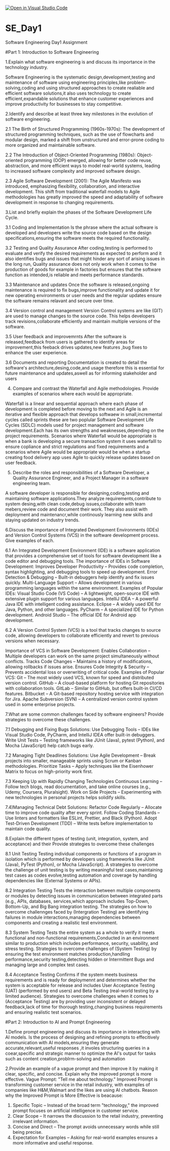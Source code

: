 [![Open in Visual Studio Code](https://classroom.github.com/assets/open-in-vscode-2e0aaae1b6195c2367325f4f02e2d04e9abb55f0b24a779b69b11b9e10269abc.svg)](https://classroom.github.com/online_ide?assignment_repo_id=18568196&assignment_repo_type=AssignmentRepo)
# SE_Day1
Software Engineering Day1 Assignment

#Part 1: Introduction to Software Engineering

1.Explain what software engineering is and discuss its importance in the technology industry.

Software Engineering is the systematic design,development,testing and maintenance of software using engineering principles,like problem-solving,coding and using structured approaches to create realiable and efficient software solutions,it also uses technology to create efficient,expandable solutions that enhance customer experiences and improve productivity for businesses to stay competitive.


2.Identify and describe at least three key milestones in the evolution of software engineering.

2.1 The Birth of Structured Programming (1960s-1970s): The development of structured programming techniques, such as the use of flowcharts and modular design, marked a shift from unstructured and error-prone coding to more organized and maintainable software.

2.2 The Introduction of Object-Oriented Programming (1980s): Object-oriented programming (OOP) emerged, allowing for better code reuse, abstraction, and more efficient ways to model real-world systems, leading to increased software complexity and improved software design.

2.3 Agile Software Development (2001): The Agile Manifesto was introduced, emphasizing flexibility, collaboration, and interactive development. This shift from traditional waterfall models to Agile methodologies has greatly improved the speed and adaptability of software development in response to changing requirements.


3.List and briefly explain the phases of the Software Development Life Cycle.

3.1 Coding and Implementation
Is the phrase where the actual software is developed and developers write the source code based on the design specifications,ensuring the software meets the required functionality.

3.2 Testing and Quality Assurance
After coding,testing is performed to evaluate and verify the desired requirements as expected to perform and it also identifies bugs and issues that might hinder any sort of arising issues in the long run, Quality assurance does not only work when it comes to the production of goods for example in factories but ensures that the software function as intended,is reliable and meets performance standards.

3.3 Maintenance and updates
Once the software is released,ongoing maintenance is required to fix bugs,improve functionality and update it for new operating  environments or user needs and the regular updates ensure the software remains relavant and secure over time.

3.4 Version control and management
Version Control systems are like (GIT) are used to manage changes to the source code. 
This helps developers track revisions,collaborate efficiently and maintain multiple versions of the software.

3.5 User feedback and improvemrnts
After the software is released,feedback from users is gathered to identify areas for improvement,this feeback drives updates,new features ,bug fixes to enhance the user experience.

3.6 Documents and reporting
Documentation is created to detail the software's architecture,desing,code,and usage therefore this is essential for future maintenance and updates,aswell as for informing stakeholder and users


4. Compare and contrast the Waterfall and Agile methodologies. Provide examples of scenarios where each would be appropriate.

Waterfall is a linear and sequential approach where each phase of development is completed before moving to the next and Agile is an iterative and flexible approach that develops softwaew in small,incremental cycles called sprints these are two poplular Software Development Life Cycles (SDLC) models used for project management and software development.Each has its own strengths and weaknesses,depending on the project requirements.
Scenarios where Waterfall would be appropriate is when a bank is developing a secure transaction system it uses waterfalll to ensure copliance and strict regulations and fixed requirements and a scenarios where Agile would be appropriate would be when a startup creating food delivery app uses Agile to quickly release updates based on user feedback.


5. Describe the roles and responsibilities of a Software Developer, a Quality Assurance Engineer, and a Project Manager in a software engineering team.

A software developer is responsible for designing,coding,testing and maintaining software applications.They analyze requirements,contribute to system desing,with clean code,debug issues,collaborate with team mebers,review code and document their work. They also assist with deployment and maintenancr,while continously learning new skills and staying updated on industry trends.

6.Discuss the importance of Integrated Development Environments (IDEs) and Version Control Systems (VCS) in the software development process. Give examples of each.

6.1 An Integrated Development Environment (IDE) is a software application that provides a comprehensive set of tools for software development like a code editor and debugging tools.
The importance of IDEs in Software Development:
Improves Developer Productivity – Provides code completion, syntax highlighting, and debugging tools to speed up development.
Error Detection & Debugging – Built-in debuggers help identify and fix issues quickly.
Multi-Language Support – Allows development in various programming languages within the same environment.
Examples of Popular IDEs:
Visual Studio Code (VS Code) – A lightweight, open-source IDE with extensive plugin support for various languages.
IntelliJ IDEA – A powerful Java IDE with intelligent coding assistance.
Eclipse – A widely used IDE for Java, Python, and other languages.
PyCharm – A specialized IDE for Python development.
Android Studio – The official IDE for Android app development.

6.2 A Version Control System (VCS) is a tool that tracks changes to source code, allowing developers to collaborate efficiently and revert to previous versions when necessary.

Importance of VCS in Software Development:
Enables Collaboration – Multiple developers can work on the same project simultaneously without conflicts.
Tracks Code Changes – Maintains a history of modifications, allowing rollbacks if issues arise.
Ensures Code Integrity & Security – Prevents accidental loss or overwriting of critical code.
Examples of Popular VCS:
Git – The most widely used VCS, known for speed and distributed version control.
GitHub – A cloud-based platform for hosting Git repositories with collaboration tools.
GitLab – Similar to GitHub, but offers built-in CI/CD features.
Bitbucket – A Git-based repository hosting service with integration for Jira.
Apache Subversion (SVN) – A centralized version control system used in some enterprise projects.


7.What are some common challenges faced by software engineers? Provide strategies to overcome these challenges.

7.1 Debugging and Fixing Bugs
Solutions:
Use Debugging Tools – IDEs like Visual Studio Code, PyCharm, and IntelliJ IDEA offer built-in debuggers.
Write Unit Tests – Testing frameworks like JUnit (Java), pytest (Python), and Mocha (JavaScript) help catch bugs early.

7.2 Managing Tight Deadlines
Solutions:
Use Agile Development – Break projects into smaller, manageable sprints using Scrum or Kanban methodologies.
Prioritize Tasks – Apply techniques like the Eisenhower Matrix to focus on high-priority work first.

7.3 Keeping Up with Rapidly Changing Technologies
Continuous Learning – Follow tech blogs, read documentation, and take online courses (e.g., Udemy, Coursera, Pluralsight).
Work on Side Projects – Experimenting with new technologies in personal projects helps solidify skills.

7.4)Managing Technical Debt
Solutions:
Refactor Code Regularly – Allocate time to improve code quality after every sprint.
Follow Coding Standards – Use linters and formatters like ESLint, Prettier, and Black (Python).
Adopt Test-Driven Development (TDD) – Write tests before implementation to maintain code quality.

8.Explain the different types of testing (unit, integration, system, and acceptance) and their Provide strategies to overcome these challenges

8.1 Unit Testing
Testing individual components or functions of a program in isolation which is performed by developers using frameworks like JUnit (Java), PyTest (Python), or Mocha (JavaScript).
A strategies to overcome the challenge of unit testing is by writing meaningful test cases,maintaining test cases as codes evolve,testing automation and coverage by handling dependencies like (External Systems or APIs).

8.2 Integration Testing
Tests the interaction between multiple components or modules by detecting issues in communication between integrated parts (e.g., APIs, databases, services,which approach includes Top-Down, Bottom-Up, and Big Bang integration testing.
The strategies on how to overcome challennges faced by (Intergration Testing) are identifying failures in module interactions,managing dependencies between components and creating a realistic test environment.

8.3 System Testing
Tests the entire system as a whole to verify it meets functional and non-functional requirements,Conducted in an environment similar to production which includes performance, security, usability, and stress testing.
Strategies to overcome challenges of (System Testing) by ensuring the test environment matches production,handling performance,security testing,detecting hidden or Intermittent Bugs and managing large and complex test cases.

8.4 Acceptance Testing
Confirms if the system meets business requirements and is ready for deploymennt and determines whether the system is acceptable for release and includes User Acceptance Testing (UAT) (performed by end users) and Beta Testing (real-world testing by a limited audience).
Strategies to overcome challenges when it comes to (Acceptance Testing) are by providing user inconsistent or delayed feedback,lack of time for thorough testing,changing business requirements and  ensuring realistic test scenarios.



#Part 2: Introduction to AI and Prompt Engineering


1.Define prompt engineering and discuss its importance in interacting with AI models.
Is the process of designing and refining prompts to effecitively communication with AI models,ensuring they generate accurate,relevant,useful responses ,it involes structuring queries in a coear,specific and strategic manner to optimize the AI's output for tasks such as content creation,problrm-solving and automation

2.Provide an example of a vague prompt and then improve it by making it clear, specific, and concise. Explain why the improved prompt is more effective.
Vague Prompt: "Tell me about technology."
Improved Prompt is transforming customer service in the retail industry, with examples of companies like H&M,Walmart and the likes are using AI chatbots.
Reason why the Improved Prompt is More Effective is beacause:
1. Specific Topic – Instead of the broad term "technology," the improved prompt focuses on artificial intelligence in customer service.
2. Clear Scope – It narrows the discussion to the retail industry, preventing irrelevant information.
3. Concise and Direct – The prompt avoids unnecessary words while still being precise.
4. Expectation for Examples – Asking for real-world examples ensures a more informative and useful response.




